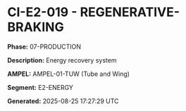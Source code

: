 # CI-E2-019 - REGENERATIVE-BRAKING

**Phase:** 07-PRODUCTION

**Description:** Energy recovery system

**AMPEL:** AMPEL-01-TUW (Tube and Wing)

**Segment:** E2-ENERGY

**Generated:** 2025-08-25 17:27:29 UTC
